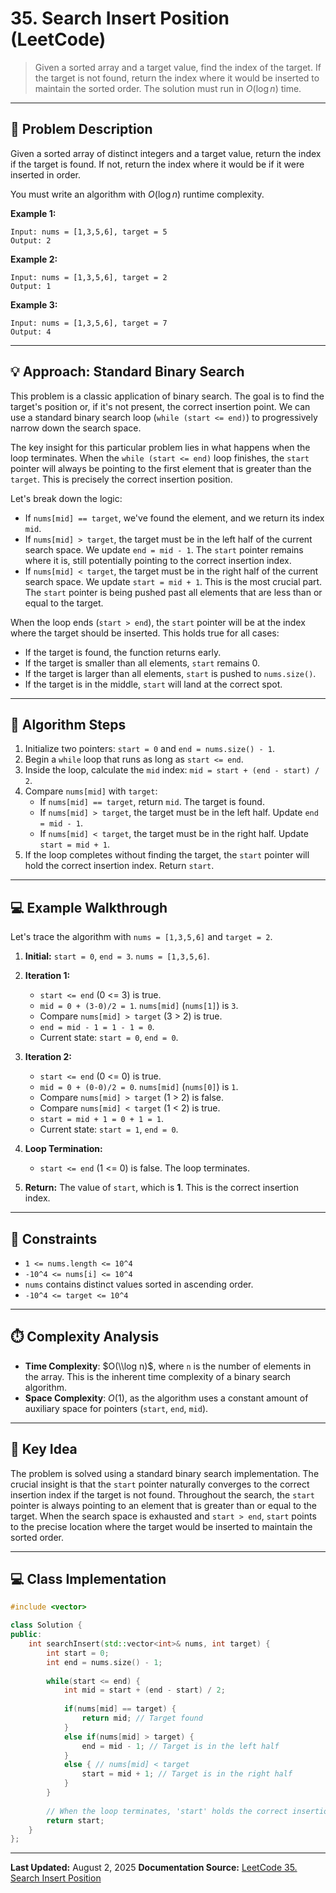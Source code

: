 # 35\. Search Insert Position (LeetCode)

> Given a sorted array and a target value, find the index of the target. If the target is not found, return the index where it would be inserted to maintain the sorted order. The solution must run in $O(\log n)$ time.

-----

## 📝 Problem Description

Given a sorted array of distinct integers and a target value, return the index if the target is found. If not, return the index where it would be if it were inserted in order.

You must write an algorithm with $O(\log n)$ runtime complexity.

**Example 1:**

```
Input: nums = [1,3,5,6], target = 5
Output: 2
```

**Example 2:**

```
Input: nums = [1,3,5,6], target = 2
Output: 1
```

**Example 3:**

```
Input: nums = [1,3,5,6], target = 7
Output: 4
```

-----

## 💡 Approach: Standard Binary Search

This problem is a classic application of binary search. The goal is to find the target's position or, if it's not present, the correct insertion point. We can use a standard binary search loop (`while (start <= end)`) to progressively narrow down the search space.

The key insight for this particular problem lies in what happens when the loop terminates. When the `while (start <= end)` loop finishes, the `start` pointer will always be pointing to the first element that is greater than the `target`. This is precisely the correct insertion position.

Let's break down the logic:

  * If `nums[mid] == target`, we've found the element, and we return its index `mid`.
  * If `nums[mid] > target`, the target must be in the left half of the current search space. We update `end = mid - 1`. The `start` pointer remains where it is, still potentially pointing to the correct insertion index.
  * If `nums[mid] < target`, the target must be in the right half of the current search space. We update `start = mid + 1`. This is the most crucial part. The `start` pointer is being pushed past all elements that are less than or equal to the target.

When the loop ends (`start > end`), the `start` pointer will be at the index where the target should be inserted. This holds true for all cases:

  * If the target is found, the function returns early.
  * If the target is smaller than all elements, `start` remains 0.
  * If the target is larger than all elements, `start` is pushed to `nums.size()`.
  * If the target is in the middle, `start` will land at the correct spot.

-----

## 🚶 Algorithm Steps

1.  Initialize two pointers: `start = 0` and `end = nums.size() - 1`.
2.  Begin a `while` loop that runs as long as `start <= end`.
3.  Inside the loop, calculate the `mid` index: `mid = start + (end - start) / 2`.
4.  Compare `nums[mid]` with `target`:
      * If `nums[mid] == target`, return `mid`. The target is found.
      * If `nums[mid] > target`, the target must be in the left half. Update `end = mid - 1`.
      * If `nums[mid] < target`, the target must be in the right half. Update `start = mid + 1`.
5.  If the loop completes without finding the target, the `start` pointer will hold the correct insertion index. Return `start`.

-----

## 💻 Example Walkthrough

Let's trace the algorithm with `nums = [1,3,5,6]` and `target = 2`.

1.  **Initial:** `start = 0`, `end = 3`. `nums = [1,3,5,6]`.

2.  **Iteration 1:**

      * `start <= end` (0 \<= 3) is true.
      * `mid = 0 + (3-0)/2 = 1`. `nums[mid]` (`nums[1]`) is `3`.
      * Compare `nums[mid] > target` (3 \> 2) is true.
      * `end = mid - 1 = 1 - 1 = 0`.
      * Current state: `start = 0`, `end = 0`.

3.  **Iteration 2:**

      * `start <= end` (0 \<= 0) is true.
      * `mid = 0 + (0-0)/2 = 0`. `nums[mid]` (`nums[0]`) is `1`.
      * Compare `nums[mid] > target` (1 \> 2) is false.
      * Compare `nums[mid] < target` (1 \< 2) is true.
      * `start = mid + 1 = 0 + 1 = 1`.
      * Current state: `start = 1`, `end = 0`.

4.  **Loop Termination:**

      * `start <= end` (1 \<= 0) is false. The loop terminates.

5.  **Return:** The value of `start`, which is **1**. This is the correct insertion index.

-----

## 📏 Constraints

  * `1 <= nums.length <= 10^4`
  * `-10^4 <= nums[i] <= 10^4`
  * `nums` contains distinct values sorted in ascending order.
  * `-10^4 <= target <= 10^4`

-----

## ⏱️ Complexity Analysis

  * **Time Complexity**: $O(\\log n)$, where `n` is the number of elements in the array. This is the inherent time complexity of a binary search algorithm.
  * **Space Complexity**: $O(1)$, as the algorithm uses a constant amount of auxiliary space for pointers (`start`, `end`, `mid`).

-----

## 🔑 Key Idea

The problem is solved using a standard binary search implementation. The crucial insight is that the `start` pointer naturally converges to the correct insertion index if the target is not found. Throughout the search, the `start` pointer is always pointing to an element that is greater than or equal to the target. When the search space is exhausted and `start > end`, `start` points to the precise location where the target would be inserted to maintain the sorted order.

-----

## 💻 Class Implementation

```cpp
#include <vector>

class Solution {
public:
    int searchInsert(std::vector<int>& nums, int target) {
        int start = 0;
        int end = nums.size() - 1;
        
        while(start <= end) {
            int mid = start + (end - start) / 2;
            
            if(nums[mid] == target) {
                return mid; // Target found
            }
            else if(nums[mid] > target) {
                end = mid - 1; // Target is in the left half
            }
            else { // nums[mid] < target
                start = mid + 1; // Target is in the right half
            }
        }
        
        // When the loop terminates, 'start' holds the correct insertion index.
        return start;
    }
};
```

-----

**Last Updated:** August 2, 2025
**Documentation Source:** [LeetCode 35. Search Insert Position](https://leetcode.com/problems/search-insert-position/description/)
